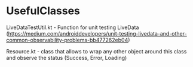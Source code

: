 # UsefulClasses

LiveDataTestUtil.kt - Function for unit testing LiveData (https://medium.com/androiddevelopers/unit-testing-livedata-and-other-common-observability-problems-bb477262eb04)

Resource.kt - class that allows to wrap any other object around this class and observe the status (Success, Error, Loading)
